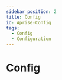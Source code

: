 ```yaml
---
sidebar_position: 2
title: Config
id: Aprise-Config
tags:
  - Config
  - Configuration
---
```


# Config
